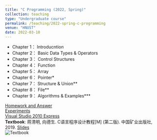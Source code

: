 ```yaml
---
title: "C Programming (2022, Spring)"
collection: teaching
type: "Undergraduate course"
permalink: /teaching/2022-spring-c-programming
venue: "HNUST"
date: 2022-03-10
---
```

* Chapter 1： Introducntion
* Chapter 2： Basic Data Types & Operators
* Chapter 3： Control Structures
* Chapter 4： Function
* Chapter 5： Array
* Chapter 6： Pointer*
* Chapter 7： Structure & Union**
* Chapter 8： File**
* Chapter 9： Algorithms & Examples***

[Homework and Answer](https://github.com/guoshengkang/guoshengkang.github.io/blob/master/_teaching/2021-spring-c-programming-HW&Ans.md)  
[Experiments](https://github.com/guoshengkang/guoshengkang.github.io/blob/master/_teaching/2020-spring-c-programming-EXP.md)  
[Visual Studio 2010 Express](https://pan.baidu.com/s/1jH0P9Gf2ytXe8xYI_USZ0w)  
**Textbook**: 蒋清明, 向德生. C语言程序设计教程[M] (第二版). 中国矿业出版社, 2019. [Slides](https://pan.baidu.com/s/1dbbDzJQwcAUUhbiC3S27sw)  
![Textbook](http://guoshengkang.github.io/files/2021_Spring_C_Programming-教材封面.jpg)
